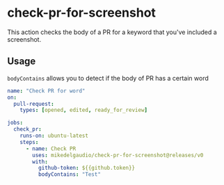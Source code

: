 # check-pr-for-screenshot

This action checks the body of a PR for a keyword that you've included a screenshot.

## Usage

`bodyContains` allows you to detect if the body of PR has a certain word

```yaml
name: "Check PR for word"
on:
  pull-request:
    types: [opened, edited, ready_for_review]

jobs:
  check_pr:
    runs-on: ubuntu-latest
    steps:
      - name: Check PR
        uses: mikedelgaudio/check-pr-for-screenshot@releases/v0
        with:
          github-token: ${{github.token}}
          bodyContains: "Test"
```
